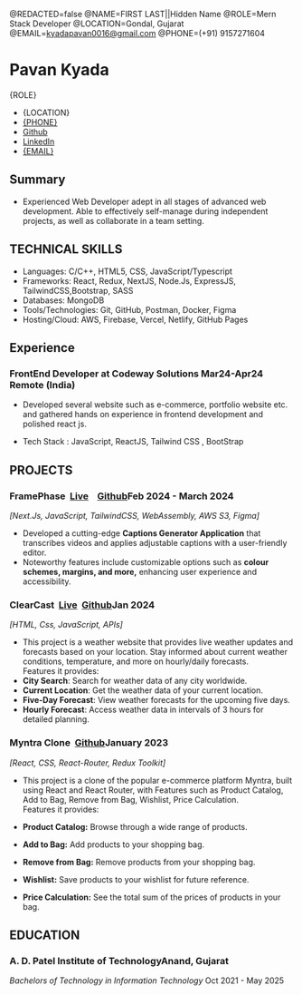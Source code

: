 <!--
Welcome to resume.lol !

This is the template you can use to get started.

Easily remove personal info by using a variable follow with a second value and "||":

@NAME=Real Name||Hidden Name

and change @REDACTED to be true

@REDACTED=true
-->
@REDACTED=false
@NAME=FIRST LAST||Hidden Name
@ROLE=Mern Stack Developer
@LOCATION=Gondal, Gujarat
@EMAIL=kyadapavan0016@gmail.com
@PHONE=(+91) 9157271604

# Pavan Kyada 



<div class="headerInfo role">

<span class="my-role">{ROLE}</span>


</div>

<div class="headerInfo"> 

- {LOCATION}
- [{PHONE}](tel:9157271604)
- [Github](https://github.com/KyadaPavan)
- [LinkedIn](https://www.linkedin.com/in/pavankyada/)
- [{EMAIL}](mailto:kyadapavan0016@gmail.com)

</div>



## Summary

- Experienced Web Developer adept in all stages of advanced web development. Able to effectively self-manage during independent projects, as well as collaborate in a team setting.

## TECHNICAL SKILLS

- Languages: C/C++, HTML5, CSS, JavaScript/Typescript
- Frameworks: React, Redux, NextJS, Node.Js, ExpressJS, TailwindCSS,Bootstrap, SASS
- Databases: MongoDB
- Tools/Technologies: Git, GitHub, Postman, Docker, Figma 
- Hosting/Cloud: AWS, Firebase, Vercel, Netlify, GitHub Pages

## Experience

### FrontEnd Developer at Codeway Solutions<span class="spacer"></span> Mar24-Apr24 &nbsp;&nbsp; Remote (India)

- Developed several website such as e-commerce, portfolio website etc. and gathered hands on experience in frontend development and polished react js.


- Tech Stack : JavaScript, ReactJS, Tailwind CSS , BootStrap



## PROJECTS
### FramePhase &nbsp;[Live](frame-phase.netlify.app/) &nbsp; &nbsp;[Github](https://github.com/Hackerzspace/FramePhase)<span class="spacer"></span>Feb 2024 - March 2024
 *[Next.Js, JavaScript, TailwindCSS, WebAssembly, AWS S3, Figma]*	

- Developed a cutting-edge **Captions Generator Application** that transcribes videos and applies adjustable captions with a user-friendly editor.
- Noteworthy features include customizable options such as **colour schemes, margins, and more,** enhancing user experience and accessibility.
### ClearCast &nbsp;[Live](https://clearcast.vercel.app/)&nbsp;&nbsp;[Github](https://github.com/KyadaPavan/ClearCast)<span class="spacer"></span>Jan 2024
 *[HTML, Css, JavaScript, APIs]*	

- This project is a weather website that provides live weather updates and forecasts based on your location. Stay informed about current weather conditions, temperature, and more on hourly/daily forecasts. 
<br>Features it provides:
- **City Search**: Search for weather data of any city worldwide.
- **Current Location**: Get the weather data of your current location.
- **Five-Day Forecast**: View weather forecasts for the upcoming five days.
- **Hourly Forecast**: Access weather data in intervals of 3 hours for detailed planning.

### Myntra Clone &nbsp;[Github](https://github.com/KyadaPavan/Myntra-Clone-React)<span class="spacer"></span>January 2023
 *[React, CSS, React-Router, Redux Toolkit]*	

-  This project is a clone of the popular e-commerce platform Myntra, built using React and React Router, with Features such as Product Catalog, Add to Bag, Remove from Bag, Wishlist, Price Calculation.
<br> Features it provides:

- **Product Catalog:** Browse through a wide range of products.
- **Add to Bag:** Add products to your shopping bag.
- **Remove from Bag:** Remove products from your shopping bag.
- **Wishlist:** Save products to your wishlist for future reference.
- **Price Calculation:** See the total sum of the prices of products in your bag.




## EDUCATION

### A. D. Patel Institute of Technology<span class="spacer"></span>Anand, Gujarat

*Bachelors of Technology in Information Technology*<span class="spacer"></span> Oct 2021 - May 2025



